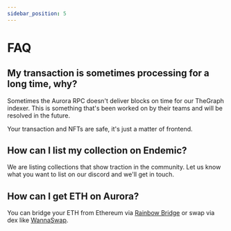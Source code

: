 ```yaml
---
sidebar_position: 5
---
```

# FAQ

## My transaction is sometimes processing for a long time, why?
Sometimes the Aurora RPC doesn't deliver blocks on time for our TheGraph indexer. This is something that's been
worked on by their teams and will be resolved in the future.

Your transaction and NFTs are safe, it's just a matter of frontend.

## How can I list my collection on Endemic?
We are listing collections that show traction in the community. Let us know what you want to list on our discord and we'll get in touch.

## How can I get ETH on Aurora?
You can bridge your ETH from Ethereum via [Rainbow Bridge](https://rainbowbridge.app/transfer) or swap via dex like [WannaSwap](https://wannaswap.finance/home).